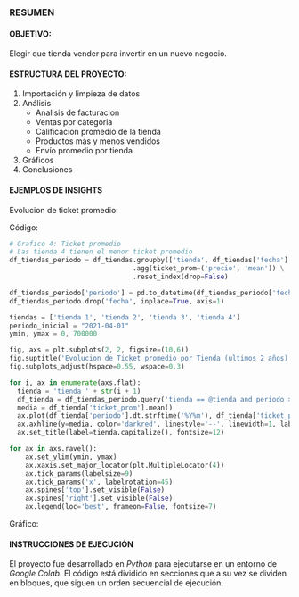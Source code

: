 ### RESUMEN
#### OBJETIVO:
Elegir que tienda vender para invertir en un nuevo negocio.

#### ESTRUCTURA DEL PROYECTO:
1. Importación y limpieza de datos
2. Análisis
    * Analisis de facturacion
    * Ventas por categoria
    * Calificacion promedio de la tienda
    * Productos más y menos vendidos
    * Envío promedio por tienda
4. Gráficos
3. Conclusiones

#### EJEMPLOS DE INSIGHTS
Evolucion de ticket promedio:

Código:
```python
# Grafico 4: Ticket promedio
# Las tienda 4 tienen el menor ticket promedio
df_tiendas_periodo = df_tiendas.groupby(['tienda', df_tiendas['fecha'].dt.strftime('%Y%m')]) \
                               .agg(ticket_prom=('precio', 'mean')) \
                               .reset_index(drop=False)

df_tiendas_periodo['periodo'] = pd.to_datetime(df_tiendas_periodo['fecha'] + '01', format='%Y%m%d')
df_tiendas_periodo.drop('fecha', inplace=True, axis=1)

tiendas = ['tienda 1', 'tienda 2', 'tienda 3', 'tienda 4']
periodo_inicial = "2021-04-01"
ymin, ymax = 0, 700000

fig, axs = plt.subplots(2, 2, figsize=(10,6))
fig.suptitle('Evolucion de Ticket promedio por Tienda (ultimos 2 años)', fontsize=14)
fig.subplots_adjust(hspace=0.55, wspace=0.3) 

for i, ax in enumerate(axs.flat):
  tienda = 'tienda ' + str(i + 1)
  df_tienda = df_tiendas_periodo.query('tienda == @tienda and periodo >= @periodo_inicial')
  media = df_tienda['ticket_prom'].mean()
  ax.plot(df_tienda['periodo'].dt.strftime('%Y%m'), df_tienda['ticket_prom'], color=colores[i])
  ax.axhline(y=media, color='darkred', linestyle='--', linewidth=1, label=f'Promedio = {media:,.0f}')
  ax.set_title(label=tienda.capitalize(), fontsize=12)

for ax in axs.ravel():
    ax.set_ylim(ymin, ymax)
    ax.xaxis.set_major_locator(plt.MultipleLocator(4))
    ax.tick_params(labelsize=9)
    ax.tick_params('x', labelrotation=45)
    ax.spines['top'].set_visible(False)
    ax.spines['right'].set_visible(False)
    ax.legend(loc='best', frameon=False, fontsize=7)
```

Gráfico:

#### INSTRUCCIONES DE EJECUCIÓN
El proyecto fue desarrollado en *Python* para ejecutarse en un entorno de *Google Colab*. El código está dividido en secciones que a su vez se dividen en bloques, que siguen un orden secuencial de ejecución.
